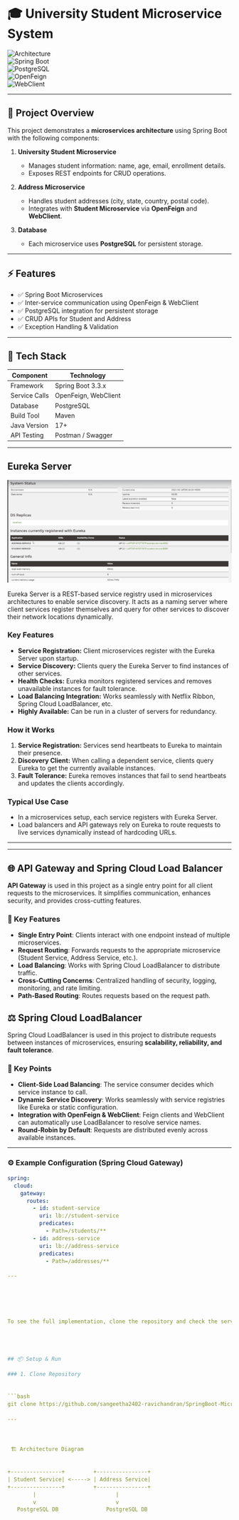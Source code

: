 # 🎓 University Student Microservice System

![Architecture](https://img.shields.io/badge/Microservices-Architecture-blue)  
![Spring Boot](https://img.shields.io/badge/Spring%20Boot-3.3.x-brightgreen)  
![PostgreSQL](https://img.shields.io/badge/Database-PostgreSQL-blueviolet)  
![OpenFeign](https://img.shields.io/badge/OpenFeign-Client-orange)  
![WebClient](https://img.shields.io/badge/WebClient-Reactive-yellowgreen)  

---

## 🔹 Project Overview

This project demonstrates a **microservices architecture** using Spring Boot with the following components:

1. **University Student Microservice**  
   - Manages student information: name, age, email, enrollment details.  
   - Exposes REST endpoints for CRUD operations.

2. **Address Microservice**  
   - Handles student addresses (city, state, country, postal code).  
   - Integrates with **Student Microservice** via **OpenFeign** and **WebClient**.

3. **Database**  
   - Each microservice uses **PostgreSQL** for persistent storage.  

---

## ⚡ Features

* ✅ Spring Boot Microservices
* ✅ Inter-service communication using OpenFeign & WebClient
* ✅ PostgreSQL integration for persistent storage
* ✅ CRUD APIs for Student and Address
* ✅ Exception Handling & Validation

---

## 🚀 Tech Stack

| Component     | Technology           |
| ------------- | -------------------- |
| Framework     | Spring Boot 3.3.x    |
| Service Calls | OpenFeign, WebClient |
| Database      | PostgreSQL           |
| Build Tool    | Maven                |
| Java Version  | 17+                  |
| API Testing   | Postman / Swagger    |

---

## Eureka Server

![Repository Image](EurekaServer.png)

Eureka Server is a REST-based service registry used in microservices architectures to enable service discovery. It acts as a naming server where client services register themselves and query for other services to discover their network locations dynamically.

### Key Features

- **Service Registration:** Client microservices register with the Eureka Server upon startup.
- **Service Discovery:** Clients query the Eureka Server to find instances of other services.
- **Health Checks:** Eureka monitors registered services and removes unavailable instances for fault tolerance.
- **Load Balancing Integration:** Works seamlessly with Netflix Ribbon, Spring Cloud LoadBalancer, etc.
- **Highly Available:** Can be run in a cluster of servers for redundancy.

### How it Works

1. **Service Registration:** Services send heartbeats to Eureka to maintain their presence.
2. **Discovery Client:** When calling a dependent service, clients query Eureka to get the currently available instances.
3. **Fault Tolerance:** Eureka removes instances that fail to send heartbeats and updates the clients accordingly.

### Typical Use Case

- In a microservices setup, each service registers with Eureka Server.
- Load balancers and API gateways rely on Eureka to route requests to live services dynamically instead of hardcoding URLs.

---

---

## 🌐 API Gateway and Spring Cloud Load Balancer



 **API Gateway** is used in this project as a single entry point for all client requests to the microservices. It simplifies communication, enhances security, and provides cross-cutting features.

### 🔑 Key Features
- **Single Entry Point**: Clients interact with one endpoint instead of multiple microservices.  
- **Request Routing**: Forwards requests to the appropriate microservice (Student Service, Address Service, etc.).  
- **Load Balancing**: Works with Spring Cloud LoadBalancer to distribute traffic.  
- **Cross-Cutting Concerns**: Centralized handling of security, logging, monitoring, and rate limiting.  
- **Path-Based Routing**: Routes requests based on the request path.  

## ⚖️ Spring Cloud LoadBalancer

Spring Cloud LoadBalancer is used in this project to distribute requests between instances of microservices, ensuring **scalability, reliability, and fault tolerance**.

### 🔑 Key Points
- **Client-Side Load Balancing**: The service consumer decides which service instance to call.  
- **Dynamic Service Discovery**: Works seamlessly with service registries like Eureka or static configuration.  
- **Integration with OpenFeign & WebClient**: Feign clients and WebClient can automatically use LoadBalancer to resolve service names.  
- **Round-Robin by Default**: Requests are distributed evenly across available instances.  


-------


### ⚙️ Example Configuration (Spring Cloud Gateway)
```yaml
spring:
  cloud:
    gateway:
      routes:
        - id: student-service
          uri: lb://student-service
          predicates:
            - Path=/students/**
        - id: address-service
          uri: lb://address-service
          predicates:
            - Path=/addresses/**

---





To see the full implementation, clone the repository and check the service registration and discovery configuration.




## 📦 Setup & Run

### 1. Clone Repository


```bash
git clone https://github.com/sangeetha2402-ravichandran/SpringBoot-Microservices-App.git

---



 🏗 Architecture Diagram


+----------------+         +----------------+
| Student Service| <-----> | Address Service|
+----------------+         +----------------+
        |                         |
        v                         v
   PostgreSQL DB               PostgreSQL DB



